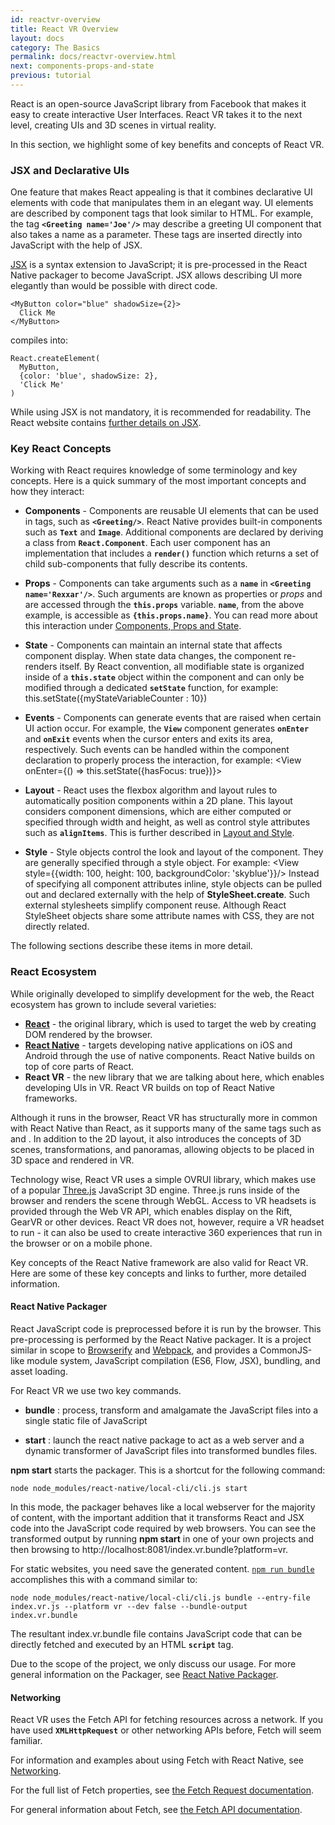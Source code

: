 ```yaml
---
id: reactvr-overview
title: React VR Overview
layout: docs
category: The Basics
permalink: docs/reactvr-overview.html
next: components-props-and-state
previous: tutorial
---
```


React is an open-source JavaScript library from Facebook that makes it easy to create interactive User Interfaces. React VR takes it to the next level, creating UIs and 3D scenes in virtual reality.

In this section, we highlight some of key benefits and concepts of React VR.


### JSX and Declarative UIs

One feature that makes React appealing is that it combines declarative UI elements with code that manipulates them in an elegant way.
UI elements are described by component tags that look similar to HTML. For example, the tag **`<Greeting name='Joe'/>`** may describe a greeting
UI component that also takes a name as a parameter. These tags are inserted directly into JavaScript with the help of JSX.

[JSX](https://facebook.github.io/react/docs/introducing-jsx.html) is a syntax extension to JavaScript;
it is pre-processed in the React Native packager to become JavaScript.
JSX allows describing UI more elegantly than would be possible with direct code.

```
<MyButton color="blue" shadowSize={2}>
  Click Me
</MyButton>
```

compiles into:

```
React.createElement(
  MyButton,
  {color: 'blue', shadowSize: 2},
  'Click Me'
)
```

While using JSX is not mandatory, it is recommended for readability.
The React website contains [further details on JSX](https://facebook.github.io/react/docs/jsx-in-depth.html).



### Key React Concepts

Working with React requires knowledge of some terminology and key concepts. Here is a quick summary of
the most important concepts and how they interact:

* **Components** - Components are reusable UI elements that can be used in tags, such as **`<Greeting/>`**. React Native provides built-in
components such as **`Text`** and **`Image`**. Additional components are declared by deriving a class from **`React.Component`**. Each user
component has an implementation that includes a **`render()`** function which returns a set of child sub-components that fully
describe its contents.

* **Props** - Components can take arguments such as a **`name`** in **`<Greeting name='Rexxar'/>`**. Such arguments are known as properties or *props* and are accessed through the **`this.props`** variable. **`name`**, from the above example, is accessible as **`{this.props.name}`**.
You can read more about this interaction under [Components, Props and State](docs/components-props-and-state.html).

* **State** - Components can maintain an internal state that affects component display. When state data changes, the component re-renders itself. By React convention, all modifiable state is organized inside of a **`this.state`** object within the component and can only be modified through
a dedicated **`setState`** function, for example:
        this.setState({myStateVariableCounter : 10})

* **Events** - Components can generate events that are raised when certain UI action occur. For example, the **`View`** component generates
**`onEnter`** and **`onExit`** events when the cursor enters and exits its area, respectively. Such events can be handled within the
component declaration to properly process the interaction, for example:
        <View onEnter={() => this.setState({hasFocus: true})}>

* **Layout** - React uses the flexbox algorithm and layout rules to automatically position components within a 2D plane. This layout
considers component dimensions, which are either computed or specified through width and height, as well as control style attributes
such as **`alignItems`**. This is further described in [Layout and Style](docs/layout-and-style.html).

* **Style** - Style objects control the look and layout of the component. They are generally specified through a style object. For example:
        <View style={{width: 100, height: 100, backgroundColor: 'skyblue'}}/>
Instead of specifying all component attributes inline,
style objects can be pulled out and declared externally with the help of **StyleSheet.create**. Such external stylesheets simplify component
reuse. Although React StyleSheet objects share some attribute names with CSS, they are not directly related.

The following sections describe these items in more detail.


 ### React Ecosystem

While originally developed to simplify development for the web, the React ecosystem has grown to include several varieties:

* **[React](https://facebook.github.io/react/)** - the original library, which is used to target the web by creating DOM rendered by the browser.
* **[React Native](https://facebook.github.io/react-native/)** - targets developing native applications on iOS and Android through the use of native components. React Native builds on top of core parts of React.
* **React VR** - the new library that we are talking about here, which enables developing UIs in VR. React VR builds on top of React Native frameworks.

Although it runs in the browser, React VR has structurally more in common with React Native than React, as it supports many of the same tags such as <View> and <Text>.  In addition to the 2D layout, it also introduces the concepts of 3D scenes, transformations, and panoramas, allowing objects to be placed in 3D space and rendered in VR.

Technology wise, React VR uses a simple OVRUI library, which makes use of a popular [Three.js](https://threejs.org/) JavaScript 3D engine.
Three.js runs inside of the browser and renders the scene through WebGL.  Access to VR headsets is provided through the Web VR API, which enables display on the Rift, GearVR or other devices.
React VR does not, however, require a VR headset to run - it can also be used to create interactive 360 experiences that run in the browser or on a mobile phone.

Key concepts of the React Native framework are also valid for React VR. Here are some of these key concepts and links to further, more detailed information.


#### React Native Packager

React JavaScript code is preprocessed before it is run by the browser. This pre-processing is performed by the React Native packager. It is a project similar in scope to [Browserify](http://browserify.org/) and [Webpack](https://webpack.github.io/), and provides a CommonJS-like module system, JavaScript compilation (ES6, Flow, JSX), bundling, and asset loading.

For React VR we use two key commands.

* **bundle** : process, transform and amalgamate the JavaScript files into a single static file of JavaScript

* **start** : launch the react native package to act as a web server and a dynamic transformer of JavaScript files into transformed bundles files.

**npm start** starts the packager. This is a shortcut for the following command:

```
node node_modules/react-native/local-cli/cli.js start
```

In this mode, the packager behaves like a local webserver for the majority of content, with the important addition that it transforms React and JSX code into the JavaScript code required by web browsers. You can see the transformed output by running **npm start** in one of your own projects and then browsing to http://localhost:8081/index.vr.bundle?platform=vr.

For static websites, you need save the generated content. [`npm run bundle`](docs/publishing.html)  accomplishes this with a command similar to:

```
node node_modules/react-native/local-cli/cli.js bundle --entry-file
index.vr.js --platform vr --dev false --bundle-output
index.vr.bundle
```

The resultant index.vr.bundle file contains JavaScript code that can be directly fetched and executed by an HTML **`script`** tag.

Due to the scope of the project, we only discuss our usage. For more general information on the Packager, see [React Native Packager](https://github.com/facebook/metro-bundler).

#### Networking

React VR uses the Fetch API for fetching resources across a network. If you have used **`XMLHttpRequest`** or other networking APIs before, Fetch will seem familiar.

For information and examples about using Fetch with React Native, see [Networking](https://facebook.github.io/react-native/docs/network.html).

For the full list of Fetch properties, see [the Fetch Request documentation](https://developer.mozilla.org/en-US/docs/Web/API/Request).

For general information about Fetch, see [the Fetch API documentation](https://developer.mozilla.org/en-US/docs/Web/API/Fetch_API).
